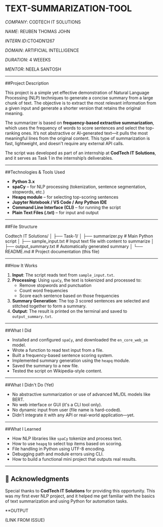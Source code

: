 # TEXT-SUMMARIZATION-TOOL

*COMPANY*: CODTECH IT SOLUTIONS

*NAME*: REUBEN THOMAS JOHN

*INTERN ID*:CTO4DN1267

*DOMAIN*: ARTIFICIAL INTELLIGENCE

*DURATION*: 4 WEEEKS

*MENTOR*: NEELA SANTOSH


---

##Project Description

This project is a simple yet effective demonstration of Natural Language Processing (NLP) techniques to generate a concise summary from a large chunk of text. The objective is to extract the most relevant information from a given input and generate a shorter version that retains the original meaning. 

The summarizer is based on **frequency-based extractive summarization**, which uses the frequency of words to score sentences and select the top-ranking ones. It’s not abstractive or AI-generated text—it pulls the most meaningful lines from the original content. This type of summarization is fast, lightweight, and doesn't require any external API calls.

The script was developed as part of an internship at **CodTech IT Solutions**, and it serves as Task 1 in the internship’s deliverables.

---

##Technologies & Tools Used

- **Python 3.x**
- **spaCy** – for NLP processing (tokenization, sentence segmentation, stopwords, etc.)
- **Heapq module** – for selecting top-scoring sentences
- **Jupyter Notebook / VS Code / Any Python IDE**
- **Command Line Interface (CLI)** – for running the script
- **Plain Text Files (.txt)** – for input and output

---

##File Structure

Codtech IT Solutions/
│
├── Task-1/
│ ├── summarizer.py # Main Python script
│ ├── sample_input.txt # Input text file with content to summarize
│ ├── output_summary.txt # Automatically generated summary
│ └── README.md # Project documentation (this file)

---

##How It Works

1. **Input**: The script reads text from `sample_input.txt`.
2. **Processing**: Using `spaCy`, the text is tokenized and processed to:
   - Remove stopwords and punctuation
   - Count word frequencies
   - Score each sentence based on those frequencies
3. **Summary Generation**: The top 3 scored sentences are selected and stitched together to form a summary.
4. **Output**: The result is printed on the terminal and saved to `output_summary.txt`.

---

##What I Did

- Installed and configured `spaCy`, and downloaded the `en_core_web_sm` model.
- Wrote a function to read text input from a file.
- Built a frequency-based sentence scoring system.
- Implemented summary generation using the `heapq` module.
- Saved the summary to a new file.
- Tested the script on Wikipedia-style content.

---

##What I Didn't Do (Yet)

- No abstractive summarization or use of advanced ML/DL models like BERT.
- No web interface or GUI (it's a CLI tool only).
- No dynamic input from user (file name is hard-coded).
- Didn’t integrate it with any API or real-world application—yet.

---

##What I Learned

- How NLP libraries like `spaCy` tokenize and process text.
- How to use `heapq` to select top items based on scoring.
- File handling in Python using UTF-8 encoding.
- Debugging path and module errors using CLI.
- How to build a functional mini project that outputs real results.

---

## 🙌 Acknowledgments

Special thanks to **CodTech IT Solutions** for providing this opportunity. This was my first ever NLP project, and it helped me get familiar with the basics of text summarization and using Python for automation tasks.

**OUTPUT

(LINK FROM ISSUE)
